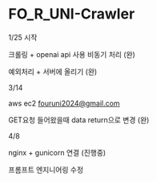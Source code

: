 # FO_R_UNI-Crawler

1/25 시작

크롤링 + openai api 사용 비동기 처리 (완)

예외처리 + 서버에 올리기 (완)

3/14

aws ec2 fouruni2024@gmail.com

GET요청 들어왔을때 data return으로 변경 (완)

4/8

nginx + gunicorn 연결 (진행중)

프롬프트 엔지니어링 수정